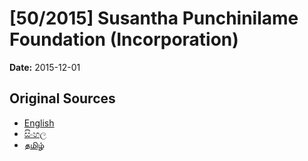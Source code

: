 # [50/2015] Susantha Punchinilame Foundation (Incorporation)

**Date:** 2015-12-01

## Original Sources

- [English](https://documents.gov.lk/view/bills/2015/12/50-2015_E.pdf)
- [සිංහල](https://documents.gov.lk/view/bills/2015/12/50-2015_S.pdf)
- [தமிழ்](https://documents.gov.lk/view/bills/2015/12/50-2015_T.pdf)
